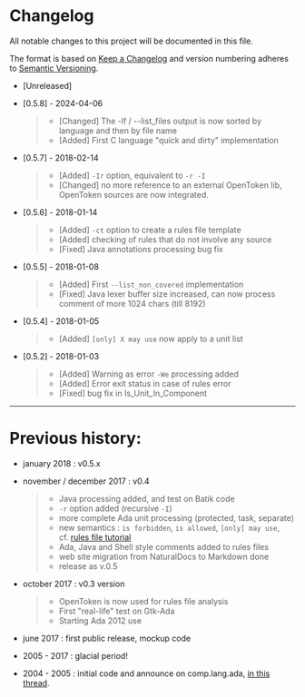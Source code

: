 # Changelog

All notable changes to this project will be documented in this file.

The format is based on [Keep a Changelog](http://keepachangelog.com/en/1.0.0/)
and version numbering adheres to [Semantic Versioning](http://semver.org/spec/v2.0.0.html).

- [Unreleased]

- [0.5.8] - 2024-04-06
  > - [Changed] The -lf / --list_files output is now sorted by language and then by file name
  > - [Added] First C language "quick and dirty" implementation

- [0.5.7] - 2018-02-14
  > - [Added] `-Ir` option, equivalent to `-r -I`
  > - [Changed] no more reference to an external OpenToken lib, OpenToken sources are now integrated.

- [0.5.6] - 2018-01-14
  > - [Added] `-ct` option to create a rules file template 
  > - [Added] checking of rules that do not involve any source
  > - [Fixed] Java annotations processing bug fix

- [0.5.5] - 2018-01-08
  > - [Added] First `--list_non_covered` implementation
  > - [Fixed] Java lexer buffer size increased, can now process comment of more 1024 chars (till 8192)

- [0.5.4] - 2018-01-05
  > - [Added] `[only] X may use` now apply to a unit list

- [0.5.2] - 2018-01-03
  > - [Added] Warning as error `-We` processing added
  > - [Added] Error exit status in case of rules error
  > - [Fixed] bug fix in Is_Unit_In_Component

---

# Previous history:

- january 2018 : v0.5.x  

- november / december 2017 : v0.4
  >  - Java processing added, and test on Batik code
  >  - `-r` option added (recursive `-I`) 
  >  - more complete Ada unit processing (protected, task, separate)
  >  - new semantics : `is forbidden`, `is allowed`, `[only] may use`,  
  >    cf. [rules file tutorial](rules.md)
  >  - Ada, Java and Shell style comments added to rules files
  >  - web site migration from NaturalDocs to Markdown done
  >  - release as v.0.5  
- october 2017  : v0.3 version
  >  - OpenToken is now used for rules file analysis
  >  - First "real-life" test on Gtk-Ada
  >  - Starting Ada 2012 use
- june 2017     : first public release, mockup code 
- 2005 - 2017   : glacial period!
- 2004 - 2005   : initial code and announce on comp.lang.ada, [in this thread](http://groups.google.com/group/comp.lang.ada/browse_thread/thread/4a195a443fce793e/41bb2cb527464bab?q=comp.lang.ada+example+of+layered+software#41bb2cb527464bab).
